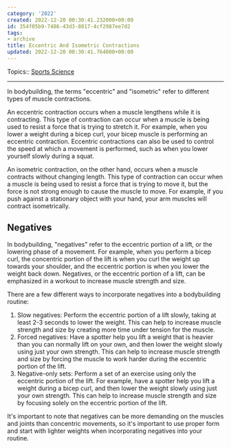 ```yaml
---
category: '2022'
created: 2022-12-20 00:30:41.232000+00:00
id: 354f05b9-7486-43d3-8817-4cf2987ee7d2
tags:
- archive
title: Eccentric And Isometric Contractions
updated: 2022-12-20 00:30:41.764000+00:00
---
```

   
Topics:: [Sports Science](../topics/sports%20science.md)   
   
   
---   
   
In bodybuilding, the terms "eccentric" and "isometric" refer to different types of muscle contractions.   
   
An eccentric contraction occurs when a muscle lengthens while it is contracting. This type of contraction can occur when a muscle is being used to resist a force that is trying to stretch it. For example, when you lower a weight during a bicep curl, your bicep muscle is performing an eccentric contraction. Eccentric contractions can also be used to control the speed at which a movement is performed, such as when you lower yourself slowly during a squat.   
   
An isometric contraction, on the other hand, occurs when a muscle contracts without changing length. This type of contraction can occur when a muscle is being used to resist a force that is trying to move it, but the force is not strong enough to cause the muscle to move. For example, if you push against a stationary object with your hand, your arm muscles will contract isometrically.   
   
## Negatives   
   
In bodybuilding, "negatives" refer to the eccentric portion of a lift, or the lowering phase of a movement. For example, when you perform a bicep curl, the concentric portion of the lift is when you curl the weight up towards your shoulder, and the eccentric portion is when you lower the weight back down. Negatives, or the eccentric portion of a lift, can be emphasized in a workout to increase muscle strength and size.   
   
There are a few different ways to incorporate negatives into a bodybuilding routine:   
   
1.  Slow negatives: Perform the eccentric portion of a lift slowly, taking at least 2-3 seconds to lower the weight. This can help to increase muscle strength and size by creating more time under tension for the muscle.   
2.  Forced negatives: Have a spotter help you lift a weight that is heavier than you can normally lift on your own, and then lower the weight slowly using just your own strength. This can help to increase muscle strength and size by forcing the muscle to work harder during the eccentric portion of the lift.   
3.  Negative-only sets: Perform a set of an exercise using only the eccentric portion of the lift. For example, have a spotter help you lift a weight during a bicep curl, and then lower the weight slowly using just your own strength. This can help to increase muscle strength and size by focusing solely on the eccentric portion of the lift.   
     
   
It's important to note that negatives can be more demanding on the muscles and joints than concentric movements, so it's important to use proper form and start with lighter weights when incorporating negatives into your routine.